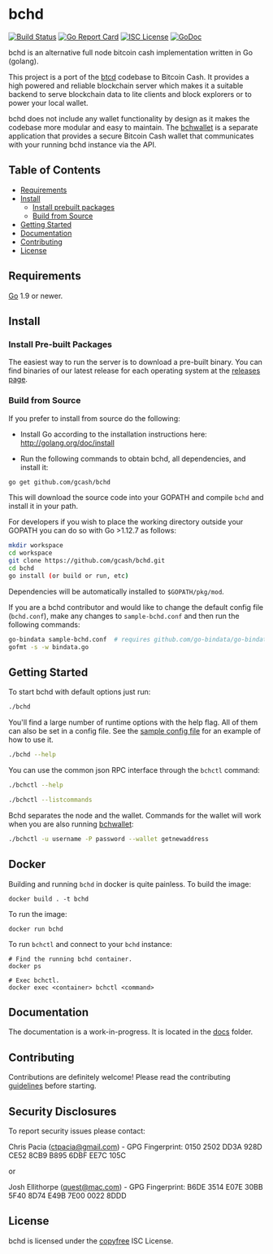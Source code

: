 bchd
====
[![Build Status](https://travis-ci.org/gcash/bchd.png?branch=master)](https://travis-ci.org/gcash/bchd)
[![Go Report Card](https://goreportcard.com/badge/github.com/gcash/bchd)](https://goreportcard.com/report/github.com/gcash/bchd)
[![ISC License](http://img.shields.io/badge/license-ISC-blue.svg)](http://copyfree.org)
[![GoDoc](https://img.shields.io/badge/godoc-reference-blue.svg)](http://godoc.org/github.com/gcash/bchd)

bchd is an alternative full node bitcoin cash implementation written in Go (golang).

This project is a port of the [btcd](https://github.com/btcsuite/btcd) codebase to Bitcoin Cash. It provides a high powered
and reliable blockchain server which makes it a suitable backend to serve blockchain data to lite clients and block explorers
or to power your local wallet.

bchd does not include any wallet functionality by design as it makes the codebase more modular and easy to maintain. 
The [bchwallet](https://github.com/gcash/bchwallet) is a separate application that provides a secure Bitcoin Cash wallet 
that communicates with your running bchd instance via the API.

## Table of Contents

- [Requirements](#requirements)
- [Install](#install)
  - [Install prebuilt packages](#install-pre-built-packages)
  - [Build from Source](#build-from-source)
- [Getting Started](#getting-started)
- [Documentation](#documentation)
- [Contributing](#contributing)
- [License](#license)

## Requirements

[Go](http://golang.org) 1.9 or newer.

## Install

### Install Pre-built Packages

The easiest way to run the server is to download a pre-built binary. You can find binaries of our latest release for each operating system at the [releases page](https://github.com/gcash/bchd/releases).

### Build from Source

If you prefer to install from source do the following:

- Install Go according to the installation instructions here:
  http://golang.org/doc/install

- Run the following commands to obtain bchd, all dependencies, and install it:

```bash
go get github.com/gcash/bchd
```

This will download the source code into your GOPATH and compile `bchd` and install it in your path.

For developers if you wish to place the working directory outside your GOPATH you can do so with Go >1.12.7 as follows:
```bash
mkdir workspace
cd workspace
git clone https://github.com/gcash/bchd.git
cd bchd
go install (or build or run, etc)
```
Dependencies will be automatically installed to `$GOPATH/pkg/mod`.

If you are a bchd contributor and would like to change the default config file (`bchd.conf`), make any changes to `sample-bchd.conf` and then run the following commands:

```bash
go-bindata sample-bchd.conf  # requires github.com/go-bindata/go-bindata/
gofmt -s -w bindata.go
```

## Getting Started

To start bchd with default options just run:

```bash
./bchd
```

You'll find a large number of runtime options with the help flag. All of them can also be set in a config file.
See the [sample config file](https://github.com/gcash/bchd/blob/master/sample-bchd.conf) for an example of how to use it.

```bash
./bchd --help
```

You can use the common json RPC interface through the `bchctl` command:

```bash
./bchctl --help

./bchctl --listcommands
```

Bchd separates the node and the wallet. Commands for the wallet will work when you are also running
[bchwallet](https://github.com/gcash/bchwallet):

```bash
./bchctl -u username -P password --wallet getnewaddress
```

## Docker

Building and running `bchd` in docker is quite painless. To build the image:

```
docker build . -t bchd
```

To run the image:

```
docker run bchd
```

To run `bchctl` and connect to your `bchd` instance:

```
# Find the running bchd container.
docker ps

# Exec bchctl.
docker exec <container> bchctl <command>
```

## Documentation

The documentation is a work-in-progress.  It is located in the [docs](https://github.com/gcash/bchd/tree/master/docs) folder.

## Contributing

Contributions are definitely welcome! Please read the contributing [guidelines](https://github.com/gcash/bchd/blob/master/docs/code_contribution_guidelines.md) before starting.

## Security Disclosures

To report security issues please contact:

Chris Pacia (ctpacia@gmail.com) - GPG Fingerprint: 0150 2502 DD3A 928D CE52 8CB9 B895 6DBF EE7C 105C

or

Josh Ellithorpe (quest@mac.com) - GPG Fingerprint: B6DE 3514 E07E 30BB 5F40  8D74 E49B 7E00 0022 8DDD 

## License

bchd is licensed under the [copyfree](http://copyfree.org) ISC License.
